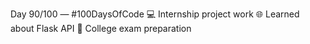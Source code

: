 Day 90/100 — #100DaysOfCode
💻 Internship project work
🌐 Learned about Flask API
📘 College exam preparation
